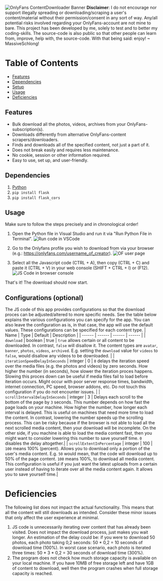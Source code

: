 ![OnlyFans ContentDownloader Banner](https://drive.google.com/uc?export=view&id=1Uj8yQ92GPE2--uzEaeMfqECWKTwj8SaF)
**Disclaimer**: I do not encourage nor support illegally spreading or downloading/scraping a user's content/material without their permission/consent in any sort of way. Any/all potential risks involved regarding your OnlyFans-account are not mine to bare. This project has been developed by me, solely to test and to better my coding-skills. The source-code is also public so that other people can learn from, improve, help with, the source-code. With that being said: enjoy! ~ MassiveSchlong!

# Table of Contents  
- [Features](#Features)
- [Dependencies](#Dependencies)
- [Setup](#Setup)
- [Usage](#Usage)
- [Deficiencies](#Deficiencies)


## Features
- Bulk download all the photos, videos, archives from your OnlyFans-subscription(s).
- Downloads differently from alternative OnlyFans-content scrapers/downloaders.
- Finds and downloads all of the specified content, not just a part of it.
- Does not break easily and requires less maintenance.
- No cookie, session or other information required.
- Easy to use, set up, and user-friendly.

## Dependencies
1. [Python](https://www.python.org/downloads/)
2. `pip install flask`
3. `pip install flask_cors`

## Usage
Make sure to follow the steps precisely and in chronological order!

1. Open the Python file in Visual Studio and run it via "Run Python File in Terminal".
![Run code in VSCode](https://i.ibb.co/yPRDDpk/py1.png)

2. Go to the Onlyfans profile you wish to download from via your browser (e.g.: https://onlyfans.com/username_of_creator).
![OF user page](https://drive.google.com/uc?export=view&id=17AXfRJEf8_dL875Ic7NJ-cZnAwK7pX67)

3. Select all the Javascript code (CTRL + A), then copy (CTRL + C) and paste it (CTRL + V) in your web console (SHIFT + CTRL + I) or (F12).
![JS Code in browser console](https://drive.google.com/uc?export=view&id=12FbB2T47Lbe3h9jbj7Vh6Ix6w_z67EOX)

That's it! The download should now start.

## Configurations (optional)
The JS code of this app provides configurations so that the download proces can be adjusted/altered to more specific needs. See the table below explains the various configurations you can specify for the app. You can also leave the configuration as is, in that case, the app will use the default values. These configurations can be specified for each content type.
| Name | Type | Default | Description |
| ------ | ------ | ------ | ------ |
| `download` | boolean | true | `true` allows certain or all content to be downloaded. In contrast, `false` will disallow it. The content types are `avatar`, `banner`, `photos`, `videos`, `archived`. E.g. setting the `download` value for `videos` to `false`, would disallow any videos to be downloaded. |
| `iterationSpeedDelayInSeconds` | integer | 0 | `0` delays the iteration speed over the media files (e.g. the photos and videos) by zero seconds. How higher the number (in seconds), how slower the iteration proces happens. Slowing this proces down can be useful if media files fail to load before iteration occurs. Might occur with poor server response times, bandwidth, internet connection, PC speed, browser addons, etc. Do not touch this configuration if you do not encounter issues. |
| `scrollIntervalDelayInSeconds` | integer | 3 | Delays each scroll to the bottom of the page by `3` seconds. This number depends on how fast the page loads on your machine. How higher the number, how longer each interval is delayed. This is useful on machines that need more time to load the content. In contrast, lowering the number speeds up the scrolling process. This can be risky because if the browser is not able to load all the next scrolled media content, then your download will be incomplete. On the other side, if you machine is able to load the media content fast, then you might want to consider lowering this number to save yourself time. `0` disables the delay altogether.|
| `scrollExtentInPercentage` | integer | 100 | `100` means 100% (percent). Allows you to download only a portion of the user's media content. E.g. `50` would mean, that the code will download up to 50% of the page content. `100` means 100%, to download all media content. This configuration is useful if you just want the latest uploads from a certain user instead of having to iterate over all the media content again. It allows you to save yourself time.|

# Deficiencies
The following list does not impact the actual functionality. This means that all the content will still downloads as intended. Consider these minor issues that only affect the user experience at minimal.
1. JS code is unnecessarily iterating over content that has already been visited. Does not impact the download process, just makes you wait longer. An estimation of the delay could be: if you were to download 50 photos, each photo taking 0,2 seconds: 50 * 0,2 = 10 seconds of download time (100%). In worst case scenario, each photo is iterated three times: 50 * 3 * 0,2 = 30 seconds of download time (300%).
2. The program does not check how much storage capacity is available on your local machine. If you have 10MB of free storage left and have 1GB of content to download, well then the program crashes when full storage capacity is reached.
